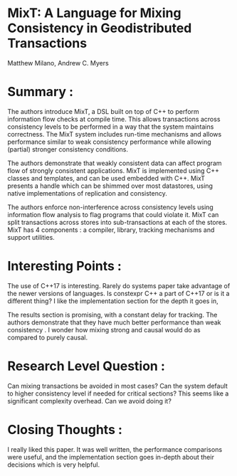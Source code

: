 # MixT: A Language for Mixing Consistency in Geodistributed Transactions

Matthew Milano, Andrew C. Myers

# Summary :

The authors introduce MixT, a DSL built on top of C++ to perform information
flow checks at compile time. This allows transactions across consistency levels
to be performed in a way that the system maintains correctness. The MixT system
includes run-time mechanisms and allows performance similar to weak consistency
performance while allowing (partial) stronger consistency conditions.

The authors demonstrate that weakly consistent data can affect program flow of
strongly consistent applications. MixT is implemented using C++ classes and
templates, and can be used embedded with C++. MixT presents a handle which can
be shimmed over most datastores, using native implementations of replication
and consistency.

The authors enforce non-interference across consistency levels using information
flow analysis to flag programs that could violate it. MixT can split
transactions across stores into sub-transactions at each of the stores. MixT has
4 components : a compiler, library, tracking mechanisms and support utilities.

# Interesting Points :

The use of C++17 is interesting. Rarely do systems paper take advantage of the
newer versions of languages. Is constexpr C++ a part of C++17 or is it a
different thing? I like the implementation section for the depth it goes in,

The results section is promising, with a constant delay for tracking. The
authors demonstrate that they have much better performance than weak consistency
. I wonder how mixing strong and causal would do as compared to purely causal.

# Research Level Question :

Can mixing transactions be avoided in most cases? Can the system default to
higher consistency level if needed for critical sections? This seems like a
significant complexity overhead. Can we avoid doing it?

# Closing Thoughts :

I really liked this paper. It was well written, the performance comparisons were
useful, and the implementation section goes in-depth about their decisions which
is very helpful.

